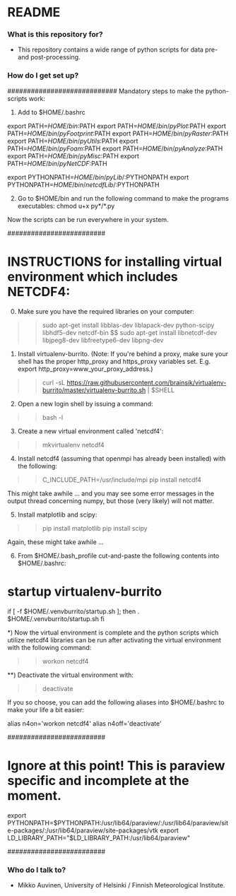 # README #

### What is this repository for? ###

* This repository contains a wide range of python scripts for data pre- and post-processing.

### How do I get set up? ###

############################
Mandatory steps to make the python-scripts work:
1) Add to $HOME/.bashrc 

export PATH=$HOME/bin:$PATH
export PATH=$HOME/bin/pyPlot:$PATH
export PATH=$HOME/bin/pyFootprint:$PATH
export PATH=$HOME/bin/pyRaster:$PATH
export PATH=$HOME/bin/pyUtils:$PATH
export PATH=$HOME/bin/pyFoam:$PATH
export PATH=$HOME/bin/pyAnalyze:$PATH
export PATH=$HOME/bin/pyMisc:$PATH
export PATH=$HOME/bin/pyNetCDF:$PATH

export PYTHONPATH=$HOME/bin/pyLib/:$PYTHONPATH
export PYTHONPATH=$HOME/bin/netcdfLib/:$PYTHONPATH

2) Go to $HOME/bin and run the following command to make the programs executables:
chmod u+x py*/*.py

Now the scripts can be run everywhere in your system.

#########################
# INSTRUCTIONS for installing virtual environment which includes NETCDF4:

0) Make sure you have the required libraries on your computer:
>> sudo apt-get install libblas-dev liblapack-dev python-scipy libhdf5-dev netcdf-bin 
$$ sudo apt-get install libnetcdf-dev  libjpeg8-dev libfreetype6-dev libpng-dev


1) Install virtualenv-burrito. (Note: If you're behind a proxy, make sure your shell has the proper http_proxy and https_proxy variables set. E.g. export http_proxy=www_your_proxy_address.)
>> curl -sL https://raw.githubusercontent.com/brainsik/virtualenv-burrito/master/virtualenv-burrito.sh | $SHELL

2) Open a new login shell by issuing a command:
>> bash -l

3) Create a new virtual environment called 'netcdf4':
>> mkvirtualenv netcdf4

4) Install netcdf4 (assuming that openmpi has already been installed) with the following:
>> C_INCLUDE_PATH=/usr/include/mpi pip install netcdf4

This might take awhile ... and you may see some error messages in the output thread concerning numpy, but those (very likely) will not matter.

5) Install matplotlib and scipy:
>> pip install matplotlib
>> pip install scipy

Again, these might take awhile ...

6) From $HOME/.bash_profile cut-and-paste the following contents into $HOME/.bashrc:

# startup virtualenv-burrito
if [ -f $HOME/.venvburrito/startup.sh ]; then
. $HOME/.venvburrito/startup.sh
fi
  

*) Now the virtual environment is complete and the python scripts which utilize netcdf4 libraries can be run after activating the virtual environment with the following command:
>> workon netcdf4

**) Deactivate the virtual environment with:
>> deactivate

If you so choose, you can add the following aliases into $HOME/.bashrc to make your life a bit easier:

alias n4on='workon netcdf4'
alias n4off='deactivate'

#########################

#  Ignore at this point! This is paraview specific and incomplete at the moment.
export PYTHONPATH=$PYTHONPATH:/usr/lib64/paraview/:/usr/lib64/paraview/site-packages/:/usr/lib64/paraview/site-packages/vtk 
export LD_LIBRARY_PATH="$LD_LIBRARY_PATH:/usr/lib64/paraview"

#########################
### Who do I talk to? ###

* Mikko Auvinen, University of Helsinki / Finnish Meteorological Institute.
